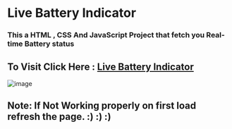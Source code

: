 # Live Battery Indicator

### This a HTML , CSS And JavaScript Project that fetch you Real-time Battery status



## To  Visit Click Here : <a href="https://shubham996633.github.io/Live_Battery_Indicator/">Live Battery Indicator</a>

![image](https://user-images.githubusercontent.com/65014926/182369361-459c9943-8aac-4d70-b5c5-b4a5fa711820.png)







## Note: If Not Working properly on first load refresh the page. :) :) :)
